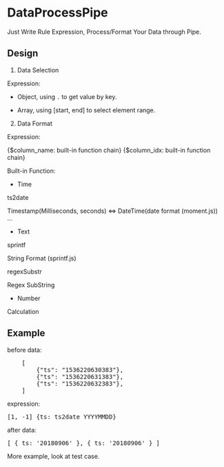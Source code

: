 # DataProcessPipe
Just Write Rule Expression, Process/Format Your Data through Pipe.

## Design

1. Data Selection

  Expression:

  * Object, using `.` to get value by key.

  * Array, using [start, end] to select element range.

2. Data Format

  Expression:

  {$column_name: built-in function chain}
  {$column_idx: built-in function chain}

  Built-in Function:

  * Time

  ts2date

  Timestamp(Milliseconds, seconds) <=> DateTime(date format (moment.js))
  ...

  * Text

  sprintf

  String Format (sprintf.js)

  regexSubstr

  Regex SubString

  * Number

  Calculation

## Example

before data:

<pre>
    [
        {"ts": "1536220630383"},
        {"ts": "1536220631383"},
        {"ts": "1536220632383"},
    ]
</pre>

expression:

<pre>
[1, -1] {ts: ts2date YYYYMMDD}
</pre>

after data:

<pre>
[ { ts: '20180906' }, { ts: '20180906' } ]
</pre>


More example, look at test case.


